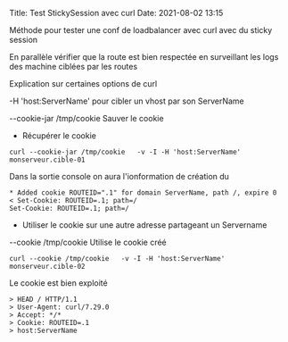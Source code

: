 Title: Test StickySession avec curl
Date: 2021-08-02 13:15


Méthode pour tester une conf de loadbalancer avec curl avec du sticky session

En parallèle vérifier que la route est bien respectée en surveillant les logs des machine ciblées par les routes

Explication sur certaines options de curl

-H 'host:ServerName' pour cibler un vhost par son ServerName

--cookie-jar /tmp/cookie Sauver le cookie

* Récupérer le cookie 

```
curl --cookie-jar /tmp/cookie   -v -I -H 'host:ServerName' monserveur.cible-01

```

Dans la sortie console on aura l'ionformation de création du  

```
* Added cookie ROUTEID=".1" for domain ServerName, path /, expire 0
< Set-Cookie: ROUTEID=.1; path=/
Set-Cookie: ROUTEID=.1; path=/
```

* Utiliser le cookie sur une autre adresse partageant un Servername

--cookie /tmp/cookie Utilise le cookie créé

```
curl --cookie /tmp/cookie   -v -I -H 'host:ServerName' monserveur.cible-02
```

Le cookie est bien exploité

```
> HEAD / HTTP/1.1
> User-Agent: curl/7.29.0
> Accept: */*
> Cookie: ROUTEID=.1
> host:ServerName
```
